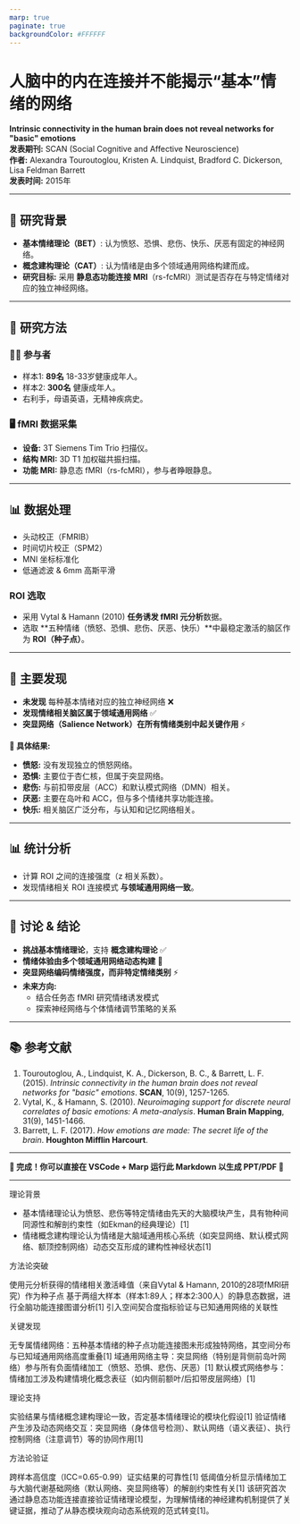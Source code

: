 ```yaml
---
marp: true
paginate: true
backgroundColor: #FFFFFF
---
```


# 人脑中的内在连接并不能揭示“基本”情绪的网络
**Intrinsic connectivity in the human brain does not reveal networks for "basic" emotions**  
**发表期刊:** SCAN (Social Cognitive and Affective Neuroscience)  
**作者:** Alexandra Touroutoglou, Kristen A. Lindquist, Bradford C. Dickerson, Lisa Feldman Barrett  
**发表时间:** 2015年  

---

## **📌 研究背景**
- **基本情绪理论（BET）**: 认为愤怒、恐惧、悲伤、快乐、厌恶有固定的神经网络。
- **概念建构理论（CAT）**: 认为情绪是由多个领域通用网络构建而成。
- **研究目标:** 采用 **静息态功能连接 MRI**（rs-fcMRI）测试是否存在与特定情绪对应的独立神经网络。


---

## **🔬 研究方法**
### **🧑‍🔬 参与者**
- 样本1: **89名** 18-33岁健康成年人。
- 样本2: **300名** 健康成年人。
- 右利手，母语英语，无精神疾病史。

### **🖥 fMRI 数据采集**
- **设备:** 3T Siemens Tim Trio 扫描仪。
- **结构 MRI:** 3D T1 加权磁共振扫描。
- **功能 MRI:** 静息态 fMRI（rs-fcMRI），参与者睁眼静息。

---

## **📊 数据处理**
- 头动校正（FMRIB）
- 时间切片校正（SPM2）
- MNI 坐标标准化
- 低通滤波 & 6mm 高斯平滑

### **ROI 选取**
- 采用 Vytal & Hamann (2010) **任务诱发 fMRI 元分析**数据。
- 选取 **五种情绪（愤怒、恐惧、悲伤、厌恶、快乐）**中最稳定激活的脑区作为 **ROI（种子点）**。

---

## **🔑 主要发现**
- **未发现** 每种基本情绪对应的独立神经网络 ❌
- **发现情绪相关脑区属于领域通用网络** ✅
- **突显网络（Salience Network）在所有情绪类别中起关键作用** ⚡

**📌 具体结果:**
- **愤怒:** 没有发现独立的愤怒网络。
- **恐惧:** 主要位于杏仁核，但属于突显网络。
- **悲伤:** 与前扣带皮层（ACC）和默认模式网络（DMN）相关。
- **厌恶:** 主要在岛叶和 ACC，但与多个情绪共享功能连接。
- **快乐:** 相关脑区广泛分布，与认知和记忆网络相关。

---

## **📊 统计分析**
- 计算 ROI 之间的连接强度（z 相关系数）。
- 发现情绪相关 ROI 连接模式 **与领域通用网络一致**。

---

## **💬 讨论 & 结论**
- **挑战基本情绪理论**，支持 **概念建构理论** ✅
- **情绪体验由多个领域通用网络动态构建** 🧠
- **突显网络编码情绪强度，而非特定情绪类别** ⚡
- **未来方向:**
  - 结合任务态 fMRI 研究情绪诱发模式
  - 探索神经网络与个体情绪调节策略的关系

---

## **📚 参考文献**
1. Touroutoglou, A., Lindquist, K. A., Dickerson, B. C., & Barrett, L. F. (2015). *Intrinsic connectivity in the human brain does not reveal networks for "basic" emotions*. **SCAN**, 10(9), 1257-1265.  
2. Vytal, K., & Hamann, S. (2010). *Neuroimaging support for discrete neural correlates of basic emotions: A meta-analysis*. **Human Brain Mapping**, 31(9), 1451-1466.  
3. Barrett, L. F. (2017). *How emotions are made: The secret life of the brain*. **Houghton Mifflin Harcourt**.  

---

**🎯 完成！你可以直接在 VSCode + Marp 运行此 Markdown 以生成 PPT/PDF 🚀**


---
理论背景

- 基本情绪理论认为愤怒、悲伤等特定情绪由先天的大脑模块产生，具有物种间同源性和解剖约束性（如Ekman的经典理论）[1]
- 情绪概念建构理论认为情绪是大脑域通用核心系统（如突显网络、默认模式网络、额顶控制网络）动态交互形成的建构性神经状态[1]


方法论突破

使用元分析获得的情绪相关激活峰值（来自Vytal & Hamann, 2010的28项fMRI研究）作为种子点
基于两组大样本（样本1:89人；样本2:300人）的静息态数据，进行全脑功能连接图谱分析[1]
引入空间契合度指标验证与已知通用网络的关联性


关键发现

无专属情绪网络：五种基本情绪的种子点功能连接图未形成独特网络，其空间分布与已知域通用网络高度重叠[1]
域通用网络主导：突显网络（特别是背侧前岛叶网络）参与所有负面情绪加工（愤怒、恐惧、悲伤、厌恶）[1]
默认模式网络参与：情绪加工涉及构建情境化概念表征（如内侧前额叶/后扣带皮层网络）[1]


理论支持

实验结果与情绪概念建构理论一致，否定基本情绪理论的模块化假设[1]
验证情绪产生涉及动态网络交互：突显网络（身体信号检测）、默认网络（语义表征）、执行控制网络（注意调节）等的协同作用[1]


方法论验证

跨样本高信度（ICC=0.65-0.99）证实结果的可靠性[1]
低阈值分析显示情绪加工与大脑代谢基础网络（默认网络、突显网络等）的解剖约束性有关[1]
该研究首次通过静息态功能连接直接验证情绪理论模型，为理解情绪的神经建构机制提供了关键证据，推动了从静态模块观向动态系统观的范式转变[1]。